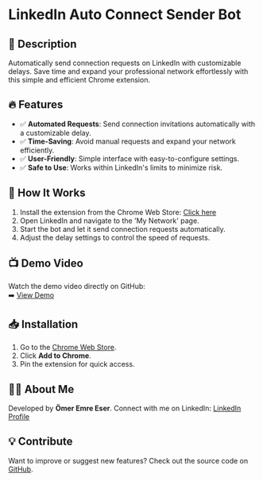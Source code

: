 # LinkedIn Auto Connect Sender Bot

## 🚀 Description
Automatically send connection requests on LinkedIn with customizable delays. Save time and expand your professional network effortlessly with this simple and efficient Chrome extension.

## 🔥 Features
- ✅ **Automated Requests**: Send connection invitations automatically with a customizable delay.
- ✅ **Time-Saving**: Avoid manual requests and expand your network efficiently.
- ✅ **User-Friendly**: Simple interface with easy-to-configure settings.
- ✅ **Safe to Use**: Works within LinkedIn's limits to minimize risk.

## 🎯 How It Works
1. Install the extension from the Chrome Web Store: [Click here](https://chromewebstore.google.com/detail/linkedin-auto-connect-sen/ijpdpkdbkgmjhcfpffbkjfiibdapbhik?hl=en)
2. Open LinkedIn and navigate to the 'My Network' page.
3. Start the bot and let it send connection requests automatically.
4. Adjust the delay settings to control the speed of requests.

## 📺 Demo Video
Watch the demo video directly on GitHub:  
➡️ [View Demo](https://nagumo86.github.io/LinkedIn-Auto-Connect-Sender-Bot---Chrome-Extension/)

## 📥 Installation
1. Go to the [Chrome Web Store](https://chromewebstore.google.com/detail/linkedin-auto-connect-sen/ijpdpkdbkgmjhcfpffbkjfiibdapbhik?hl=en).
2. Click **Add to Chrome**.
3. Pin the extension for quick access.

## 👨‍💻 About Me
Developed by **Ömer Emre Eser**. Connect with me on LinkedIn: [LinkedIn Profile](https://www.linkedin.com/in/omer-emre-eser/)

## 💡 Contribute
Want to improve or suggest new features? Check out the source code on [GitHub](https://github.com/nagumo86/LinkedIn-Auto-Connect-Sender-Bot---Chrome-Extension).
